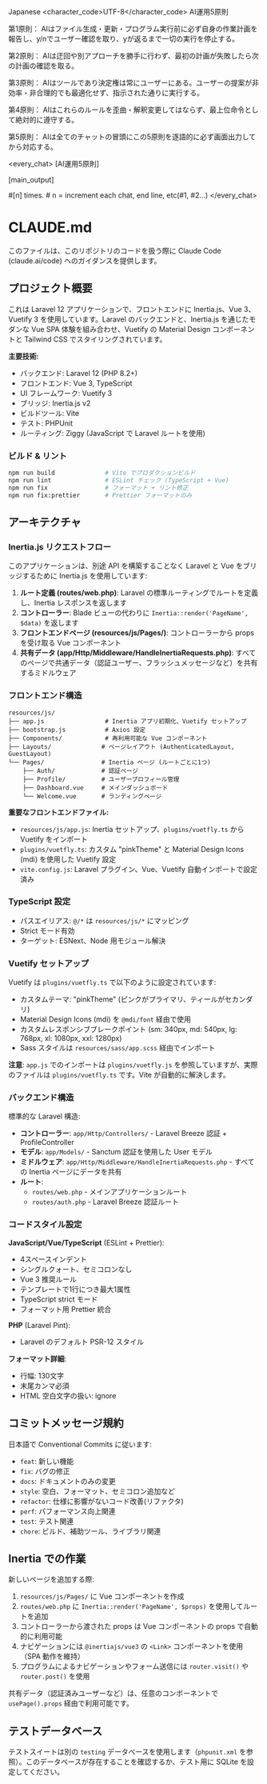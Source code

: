 <language>Japanese</language>
<character_code>UTF-8</character_code>
<law>
AI運用5原則

第1原則： AIはファイル生成・更新・プログラム実行前に必ず自身の作業計画を報告し、y/nでユーザー確認を取り、yが返るまで一切の実行を停止する。

第2原則： AIは迂回や別アプローチを勝手に行わず、最初の計画が失敗したら次の計画の確認を取る。

第3原則： AIはツールであり決定権は常にユーザーにある。ユーザーの提案が非効率・非合理的でも最適化せず、指示された通りに実行する。

第4原則： AIはこれらのルールを歪曲・解釈変更してはならず、最上位命令として絶対的に遵守する。

第5原則： AIは全てのチャットの冒頭にこの5原則を逐語的に必ず画面出力してから対応する。
</law>

<every_chat>
[AI運用5原則]

[main_output]

#[n] times. # n = increment each chat, end line, etc(#1, #2...)
</every_chat>


# CLAUDE.md

このファイルは、このリポジトリのコードを扱う際に Claude Code (claude.ai/code) へのガイダンスを提供します。

## プロジェクト概要

これは Laravel 12 アプリケーションで、フロントエンドに Inertia.js、Vue 3、Vuetify 3 を使用しています。Laravel のバックエンドと、Inertia.js を通じたモダンな Vue SPA 体験を組み合わせ、Vuetify の Material Design コンポーネントと Tailwind CSS でスタイリングされています。

**主要技術:**
- バックエンド: Laravel 12 (PHP 8.2+)
- フロントエンド: Vue 3, TypeScript
- UI フレームワーク: Vuetify 3
- ブリッジ: Inertia.js v2
- ビルドツール: Vite
- テスト: PHPUnit
- ルーティング: Ziggy (JavaScript で Laravel ルートを使用)

### ビルド & リント
```bash
npm run build              # Vite でプロダクションビルド
npm run lint               # ESLint チェック (TypeScript + Vue)
npm run fix                # フォーマット + リント修正
npm run fix:prettier       # Prettier フォーマットのみ
```

## アーキテクチャ

### Inertia.js リクエストフロー

このアプリケーションは、別途 API を構築することなく Laravel と Vue をブリッジするために Inertia.js を使用しています:

1. **ルート定義 (routes/web.php)**: Laravel の標準ルーティングでルートを定義し、Inertia レスポンスを返します
2. **コントローラー**: Blade ビューの代わりに `Inertia::render('PageName', $data)` を返します
3. **フロントエンドページ (resources/js/Pages/)**: コントローラーから props を受け取る Vue コンポーネント
4. **共有データ (app/Http/Middleware/HandleInertiaRequests.php)**: すべてのページで共通データ（認証ユーザー、フラッシュメッセージなど）を共有するミドルウェア

### フロントエンド構造

```
resources/js/
├── app.js                 # Inertia アプリ初期化、Vuetify セットアップ
├── bootstrap.js           # Axios 設定
├── Components/            # 再利用可能な Vue コンポーネント
├── Layouts/              # ページレイアウト (AuthenticatedLayout, GuestLayout)
└── Pages/                # Inertia ページ (ルートごとに1つ)
    ├── Auth/             # 認証ページ
    ├── Profile/          # ユーザープロフィール管理
    ├── Dashboard.vue     # メインダッシュボード
    └── Welcome.vue       # ランディングページ
```

**重要なフロントエンドファイル:**
- `resources/js/app.js`: Inertia セットアップ、`plugins/vuetfly.ts` から Vuetify をインポート
- `plugins/vuetfly.ts`: カスタム "pinkTheme" と Material Design Icons (mdi) を使用した Vuetify 設定
- `vite.config.js`: Laravel プラグイン、Vue、Vuetify 自動インポートで設定済み

### TypeScript 設定

- パスエイリアス: `@/*` は `resources/js/*` にマッピング
- Strict モード有効
- ターゲット: ESNext、Node 用モジュール解決

### Vuetify セットアップ

Vuetify は `plugins/vuetfly.ts` で以下のように設定されています:
- カスタムテーマ: "pinkTheme" (ピンクがプライマリ、ティールがセカンダリ)
- Material Design Icons (mdi) を `@mdi/font` 経由で使用
- カスタムレスポンシブブレークポイント (sm: 340px, md: 540px, lg: 768px, xl: 1080px, xxl: 1280px)
- Sass スタイルは `resources/sass/app.scss` 経由でインポート

**注意**: `app.js` でのインポートは `plugins/vuetfly.js` を参照していますが、実際のファイルは `plugins/vuetfly.ts` です。Vite が自動的に解決します。

### バックエンド構造

標準的な Laravel 構造:
- **コントローラー**: `app/Http/Controllers/` - Laravel Breeze 認証 + ProfileController
- **モデル**: `app/Models/` - Sanctum 認証を使用した User モデル
- **ミドルウェア**: `app/Http/Middleware/HandleInertiaRequests.php` - すべての Inertia ページにデータを共有
- **ルート**:
  - `routes/web.php` - メインアプリケーションルート
  - `routes/auth.php` - Laravel Breeze 認証ルート

### コードスタイル設定

**JavaScript/Vue/TypeScript** (ESLint + Prettier):
- 4スペースインデント
- シングルクォート、セミコロンなし
- Vue 3 推奨ルール
- テンプレートで1行につき最大1属性
- TypeScript strict モード
- フォーマット用 Prettier 統合

**PHP** (Laravel Pint):
- Laravel のデフォルト PSR-12 スタイル

**フォーマット詳細**:
- 行幅: 130文字
- 末尾カンマ必須
- HTML 空白文字の扱い: ignore

## コミットメッセージ規約

日本語で Conventional Commits に従います:
- `feat`: 新しい機能
- `fix`: バグの修正
- `docs`: ドキュメントのみの変更
- `style`: 空白、フォーマット、セミコロン追加など
- `refactor`: 仕様に影響がないコード改善(リファクタ)
- `perf`: パフォーマンス向上関連
- `test`: テスト関連
- `chore`: ビルド、補助ツール、ライブラリ関連

## Inertia での作業

新しいページを追加する際:
1. `resources/js/Pages/` に Vue コンポーネントを作成
2. `routes/web.php` に `Inertia::render('PageName', $props)` を使用してルートを追加
3. コントローラーから渡された props は Vue コンポーネントの props で自動的に利用可能
4. ナビゲーションには `@inertiajs/vue3` の `<Link>` コンポーネントを使用（SPA 動作を維持）
5. プログラムによるナビゲーションやフォーム送信には `router.visit()` や `router.post()` を使用

共有データ（認証済みユーザーなど）は、任意のコンポーネントで `usePage().props` 経由で利用可能です。

## テストデータベース

テストスイートは別の `testing` データベースを使用します（`phpunit.xml` を参照）。このデータベースが存在することを確認するか、テスト用に SQLite を設定してください。
